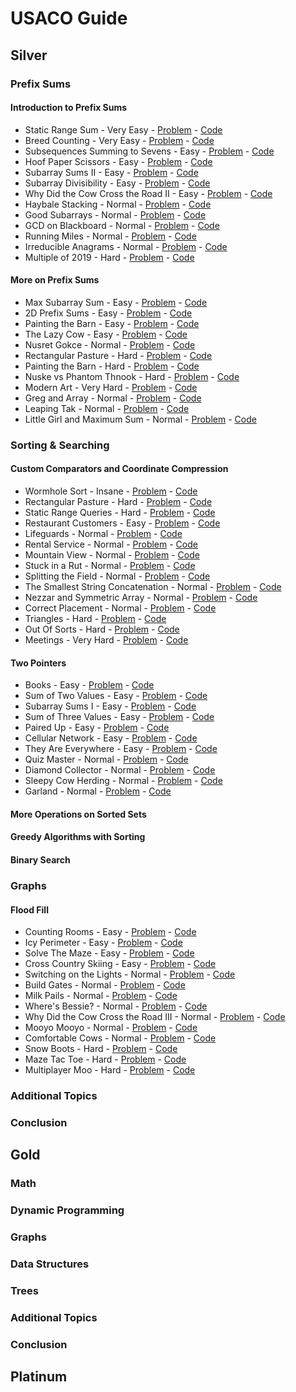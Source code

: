 # USACO Guide

## Silver
### Prefix Sums
#### Introduction to Prefix Sums
- Static Range Sum - Very Easy - [Problem](https://judge.yosupo.jp/problem/static_range_sum) - [Code](https://github.com/hmtrung2305/usaco_guide/blob/main/usaco/silver/prefixsum/introduction_to_prefix_sums/static_range_sum.cpp)
- Breed Counting - Very Easy - [Problem](https://usaco.org/index.php?page=viewproblem2&cpid=595) - [Code](https://github.com/hmtrung2305/usaco_guide/blob/main/usaco/silver/prefixsum/introduction_to_prefix_sums/bcount.cpp)
- Subsequences Summing to Sevens - Easy - [Problem](https://usaco.org/index.php?page=viewproblem2&cpid=572) - [Code](https://github.com/hmtrung2305/usaco_guide/blob/main/usaco/silver/prefixsum/introduction_to_prefix_sums/div7.cpp)
- Hoof Paper Scissors - Easy - [Problem](https://usaco.org/index.php?page=viewproblem2&cpid=691) - [Code](https://github.com/hmtrung2305/usaco_guide/blob/main/usaco/silver/prefixsum/introduction_to_prefix_sums/hps.cpp)
- Subarray Sums II - Easy - [Problem](https://cses.fi/problemset/task/1661) - [Code](https://github.com/hmtrung2305/usaco_guide/blob/main/usaco/silver/prefixsum/introduction_to_prefix_sums/1661.cpp)
- Subarray Divisibility - Easy - [Problem](https://cses.fi/problemset/task/1662) - [Code](https://github.com/hmtrung2305/usaco_guide/blob/main/usaco/silver/prefixsum/introduction_to_prefix_sums/1662.cpp)
- Why Did the Cow Cross the Road II - Easy - [Problem](https://usaco.org/index.php?page=viewproblem2&cpid=715) - [Code](https://github.com/hmtrung2305/usaco_guide/blob/main/usaco/silver/prefixsum/introduction_to_prefix_sums/maxcross.cpp)
- Haybale Stacking - Normal - [Problem](https://usaco.org/index.php?page=viewproblem2&cpid=104) - [Code](https://github.com/hmtrung2305/usaco_guide/blob/main/usaco/silver/prefixsum/introduction_to_prefix_sums/stacking.cpp)
- Good Subarrays - Normal - [Problem](https://codeforces.com/contest/1398/problem/C) - [Code](https://github.com/hmtrung2305/usaco_guide/blob/main/usaco/silver/prefixsum/introduction_to_prefix_sums/1398c.cpp)
- GCD on Blackboard - Normal - [Problem](https://atcoder.jp/contests/abc125/tasks/abc125_c) - [Code](https://github.com/hmtrung2305/usaco_guide/blob/main/usaco/silver/prefixsum/introduction_to_prefix_sums/abc125_c.cpp)
- Running Miles - Normal - [Problem](https://codeforces.com/contest/1826/problem/D) - [Code](https://github.com/hmtrung2305/usaco_guide/blob/main/usaco/silver/prefixsum/introduction_to_prefix_sums/1826d.cpp)
- Irreducible Anagrams - Normal - [Problem](https://codeforces.com/contest/1291/problem/D) - [Code](https://github.com/hmtrung2305/usaco_guide/blob/main/usaco/silver/prefixsum/introduction_to_prefix_sums/1291d.cpp)
- Multiple of 2019 - Hard - [Problem](https://atcoder.jp/contests/abc164/tasks/abc164_d) - [Code](https://github.com/hmtrung2305/usaco_guide/blob/main/usaco/silver/prefixsum/introduction_to_prefix_sums/abc164_d.cpp)
#### More on Prefix Sums
- Max Subarray Sum - Easy - [Problem](https://cses.fi/problemset/task/1643) - [Code](https://github.com/hmtrung2305/usaco_guide/blob/main/usaco/silver/prefixsum/more_on_prefix_sums/1643.cpp)
- 2D Prefix Sums - Easy - [Problem](https://cses.fi/problemset/task/1652) - [Code](https://github.com/hmtrung2305/usaco_guide/blob/main/usaco/silver/prefixsum/more_on_prefix_sums/1652.cpp)
- Painting the Barn - Easy - [Problem](https://usaco.org/index.php?page=viewproblem2&cpid=919) - [Code](https://github.com/hmtrung2305/usaco_guide/blob/main/usaco/silver/prefixsum/more_on_prefix_sums/paintbarn_silver.cpp)
- The Lazy Cow - Easy - [Problem](https://usaco.org/index.php?page=viewproblem2&cpid=416) - [Code](https://github.com/hmtrung2305/usaco_guide/blob/main/usaco/silver/prefixsum/more_on_prefix_sums/lazy.cpp)
- Nusret Gokce - Normal - [Problem](https://codeforces.com/gym/104114/problem/N) - [Code](https://github.com/hmtrung2305/usaco_guide/blob/main/usaco/silver/prefixsum/more_on_prefix_sums/gym104114n.cpp)
- Rectangular Pasture - Hard - [Problem](https://usaco.org/index.php?page=viewproblem2&cpid=1063) - [Code](https://github.com/hmtrung2305/usaco_guide/blob/main/usaco/silver/prefixsum/more_on_prefix_sums/rectangular_pasture.cpp)
- Painting the Barn - Hard - [Problem](https://usaco.org/index.php?page=viewproblem2&cpid=923) - [Code](https://github.com/hmtrung2305/usaco_guide/blob/main/usaco/silver/prefixsum/more_on_prefix_sums/paintbarn_gold.cpp)
- Nuske vs Phantom Thnook - Hard - [Problem](https://atcoder.jp/contests/agc015/tasks/agc015_c) - [Code](https://github.com/hmtrung2305/usaco_guide/blob/main/usaco/silver/prefixsum/more_on_prefix_sums/agc015_c.cpp)
- Modern Art - Very Hard - [Problem](https://usaco.org/index.php?page=viewproblem2&cpid=744) - [Code](https://github.com/hmtrung2305/usaco_guide/blob/main/usaco/silver/prefixsum/more_on_prefix_sums/art.cpp)
- Greg and Array - Normal - [Problem](https://codeforces.com/contest/295/problem/A) - [Code](https://github.com/hmtrung2305/usaco_guide/blob/main/usaco/silver/prefixsum/more_on_prefix_sums/295a.cpp)
- Leaping Tak - Normal - [Problem](https://atcoder.jp/contests/abc179/tasks/abc179_d) - [Code](https://github.com/hmtrung2305/usaco_guide/blob/main/usaco/silver/prefixsum/more_on_prefix_sums/abc179_d.cpp)
- Little Girl and Maximum Sum - Normal - [Problem](https://codeforces.com/contest/276/problem/C) - [Code](https://github.com/hmtrung2305/usaco_guide/blob/main/usaco/silver/prefixsum/more_on_prefix_sums/276c.cpp)
### Sorting & Searching
#### Custom Comparators and Coordinate Compression
- Wormhole Sort - Insane - [Problem](https://usaco.org/index.php?page=viewproblem2&cpid=992) - [Code](https://github.com/hmtrung2305/usaco_guide/blob/main/usaco/silver/sortingsandsearching/custom_comparators_and_coordinate_compression/wormsort.cpp)
- Rectangular Pasture - Hard - [Problem](https://usaco.org/index.php?page=viewproblem2&cpid=1063) - [Code](https://github.com/hmtrung2305/usaco_guide/blob/main/usaco/silver/prefixsum/more_on_prefix_sums/rectangular_pasture.cpp)
- Static Range Queries - Hard - [Problem](https://codeforces.com/gym/102951/problem/D) - [Code](https://github.com/hmtrung2305/usaco_guide/blob/main/usaco/silver/sortingsandsearching/custom_comparators_and_coordinate_compression/gym102951d.cpp)
- Restaurant Customers - Easy - [Problem](https://cses.fi/problemset/task/1619) - [Code](https://github.com/hmtrung2305/usaco_guide/blob/main/usaco/silver/sortingsandsearching/custom_comparators_and_coordinate_compression/1619.cpp)
- Lifeguards - Normal - [Problem](https://usaco.org/index.php?page=viewproblem2&cpid=786) - [Code](https://github.com/hmtrung2305/usaco_guide/blob/main/usaco/silver/sortingsandsearching/custom_comparators_and_coordinate_compression/lifeguards.cpp)
- Rental Service - Normal - [Problem](https://usaco.org/index.php?page=viewproblem2&cpid=787) - [Code](https://github.com/hmtrung2305/usaco_guide/blob/main/usaco/silver/sortingsandsearching/custom_comparators_and_coordinate_compression/rental.cpp)
- Mountain View - Normal - [Problem](https://usaco.org/index.php?page=viewproblem2&cpid=896) - [Code](https://github.com/hmtrung2305/usaco_guide/blob/main/usaco/silver/sortingsandsearching/custom_comparators_and_coordinate_compression/mountains.cpp)
- Stuck in a Rut - Normal - [Problem](https://usaco.org/index.php?page=viewproblem2&cpid=1064) - [Code](https://github.com/hmtrung2305/usaco_guide/blob/main/usaco/silver/sortingsandsearching/custom_comparators_and_coordinate_compression/stuck_in_a_rut.cpp)
- Splitting the Field - Normal - [Problem](https://usaco.org/index.php?page=viewproblem2&cpid=645) - [Code](https://github.com/hmtrung2305/usaco_guide/blob/main/usaco/silver/sortingsandsearching/custom_comparators_and_coordinate_compression/split.cpp)
- The Smallest String Concatenation - Normal - [Problem](https://codeforces.com/problemset/problem/632/C) - [Code](https://github.com/hmtrung2305/usaco_guide/blob/main/usaco/silver/sortingsandsearching/custom_comparators_and_coordinate_compression/632c.cpp)
- Nezzar and Symmetric Array - Normal - [Problem](https://codeforces.com/problemset/problem/1478/C) - [Code](https://github.com/hmtrung2305/usaco_guide/blob/main/usaco/silver/sortingsandsearching/custom_comparators_and_coordinate_compression/1478c.cpp)
- Correct Placement - Normal - [Problem](https://codeforces.com/problemset/problem/1472/E) - [Code](https://github.com/hmtrung2305/usaco_guide/blob/main/usaco/silver/sortingsandsearching/custom_comparators_and_coordinate_compression/1472e.cpp)
- Triangles - Hard - [Problem](https://usaco.org/index.php?page=viewproblem2&cpid=1015) - [Code](https://github.com/hmtrung2305/usaco_guide/blob/main/usaco/silver/sortingsandsearching/custom_comparators_and_coordinate_compression/triangles.cpp)
- Out Of Sorts - Hard - [Problem](https://usaco.org/index.php?page=viewproblem2&cpid=834) - [Code](https://github.com/hmtrung2305/usaco_guide/blob/main/usaco/silver/sortingsandsearching/custom_comparators_and_coordinate_compression/sort.cpp)
- Meetings - Very Hard - [Problem](https://usaco.org/index.php?page=viewproblem2&cpid=967) - [Code](https://github.com/hmtrung2305/usaco_guide/blob/main/usaco/silver/sortingsandsearching/custom_comparators_and_coordinate_compression/meetings.cpp)
#### Two Pointers
- Books - Easy - [Problem](https://codeforces.com/contest/279/problem/B) - [Code](https://github.com/hmtrung2305/usaco_guide/blob/main/usaco/silver/sortingsandsearching/two_pointers/279b.cpp)
- Sum of Two Values - Easy - [Problem](https://cses.fi/problemset/task/1640) - [Code](https://github.com/hmtrung2305/usaco_guide/blob/main/usaco/silver/sortingsandsearching/two_pointers/1640.cpp)
- Subarray Sums I - Easy - [Problem](https://cses.fi/problemset/task/1660) - [Code](https://github.com/hmtrung2305/usaco_guide/blob/main/usaco/silver/sortingsandsearching/two_pointers/1660.cpp)
- Sum of Three Values - Easy - [Problem](https://cses.fi/problemset/task/1641) - [Code](https://github.com/hmtrung2305/usaco_guide/blob/main/usaco/silver/sortingsandsearching/two_pointers/1641.cpp)
- Paired Up - Easy - [Problem](https://usaco.org/index.php?page=viewproblem2&cpid=738) - [Code](https://github.com/hmtrung2305/usaco_guide/blob/main/usaco/silver/sortingsandsearching/two_pointers/pairup.cpp)
- Cellular Network - Easy - [Problem](https://codeforces.com/contest/702/problem/C) - [Code](https://github.com/hmtrung2305/usaco_guide/blob/main/usaco/silver/sortingsandsearching/two_pointers/702c.cpp)
- They Are Everywhere - Easy - [Problem](https://codeforces.com/problemset/problem/701/C) - [Code](https://github.com/hmtrung2305/usaco_guide/blob/main/usaco/silver/sortingsandsearching/two_pointers/701c.cpp)
- Quiz Master - Normal - [Problem](https://codeforces.com/contest/1777/problem/C) - [Code](https://github.com/hmtrung2305/usaco_guide/blob/main/usaco/silver/sortingsandsearching/two_pointers/1777c.cpp)
- Diamond Collector - Normal - [Problem](https://usaco.org/index.php?page=viewproblem2&cpid=643) - [Code](https://github.com/hmtrung2305/usaco_guide/blob/main/usaco/silver/sortingsandsearching/two_pointers/diamond.cpp)
- Sleepy Cow Herding - Normal - [Problem](https://usaco.org/index.php?page=viewproblem2&cpid=918) - [Code](https://github.com/hmtrung2305/usaco_guide/blob/main/usaco/silver/sortingsandsearching/two_pointers/herding.cpp)
- Garland - Normal - [Problem](https://codeforces.com/problemset/problem/814/C) - [Code](https://github.com/hmtrung2305/usaco_guide/blob/main/usaco/silver/sortingsandsearching/two_pointers/814c.cpp)
#### More Operations on Sorted Sets
#### Greedy Algorithms with Sorting
#### Binary Search

### Graphs
#### Flood Fill
- Counting Rooms - Easy - [Problem](https://cses.fi/problemset/task/1192) - [Code](https://github.com/hmtrung2305/usaco_guide/blob/main/usaco/silver/graphs/flood_fill/1192.cpp)
- Icy Perimeter - Easy - [Problem](https://usaco.org/index.php?page=viewproblem2&cpid=895) - [Code](https://github.com/hmtrung2305/usaco_guide/blob/main/usaco/silver/graphs/flood_fill/perimeter.cpp)
- Solve The Maze - Easy - [Problem](https://codeforces.com/contest/1365/problem/D) - [Code](https://github.com/hmtrung2305/usaco_guide/blob/main/usaco/silver/graphs/flood_fill/1365d.cpp)
- Cross Country Skiing - Easy - [Problem](https://usaco.org/index.php?page=viewproblem2&cpid=380) - [Code](https://github.com/hmtrung2305/usaco_guide/blob/main/usaco/silver/graphs/flood_fill/ccski.cpp)
- Switching on the Lights - Normal - [Problem](https://usaco.org/index.php?page=viewproblem2&cpid=570) - [Code](https://github.com/hmtrung2305/usaco_guide/blob/main/usaco/silver/graphs/flood_fill/lightson.cpp)
- Build Gates - Normal - [Problem](https://usaco.org/index.php?page=viewproblem2&cpid=596) - [Code](https://github.com/hmtrung2305/usaco_guide/blob/main/usaco/silver/graphs/flood_fill/gates.cpp)
- Milk Pails - Normal - [Problem](https://usaco.org/index.php?page=viewproblem2&cpid=620) - [Code](https://github.com/hmtrung2305/usaco_guide/blob/main/usaco/silver/graphs/flood_fill/pails.cpp)
- Where's Bessie? - Normal - [Problem](https://usaco.org/index.php?page=viewproblem2&cpid=740) - [Code](https://github.com/hmtrung2305/usaco_guide/blob/main/usaco/silver/graphs/flood_fill/where.cpp)
- Why Did the Cow Cross the Road III - Normal - [Problem](https://usaco.org/index.php?page=viewproblem2&cpid=716) - [Code](https://github.com/hmtrung2305/usaco_guide/blob/main/usaco/silver/graphs/flood_fill/countcross.cpp)
- Mooyo Mooyo - Normal - [Problem](https://usaco.org/index.php?page=viewproblem2&cpid=860) - [Code](https://github.com/hmtrung2305/usaco_guide/blob/main/usaco/silver/graphs/flood_fill/mooyomooyo.cpp)
- Comfortable Cows - Normal - [Problem](https://usaco.org/index.php?page=viewproblem2&cpid=1110) - [Code](https://github.com/hmtrung2305/usaco_guide/blob/main/usaco/silver/graphs/flood_fill/comfortable_cows.cpp)
- Snow Boots - Hard - [Problem](https://usaco.org/index.php?page=viewproblem2&cpid=811) - [Code](https://github.com/hmtrung2305/usaco_guide/blob/main/usaco/silver/graphs/flood_fill/snowboots.cpp)
- Maze Tac Toe - Hard - [Problem](https://usaco.org/index.php?page=viewproblem2&cpid=1134) - [Code](https://github.com/hmtrung2305/usaco_guide/blob/main/usaco/silver/graphs/flood_fill/maze_tac_toe.cpp)
- Multiplayer Moo - Hard - [Problem](https://usaco.org/index.php?page=viewproblem2&cpid=836) - [Code](https://github.com/hmtrung2305/usaco_guide/blob/main/usaco/silver/graphs/flood_fill/multimoo.cpp)
### Additional Topics
### Conclusion

## Gold
### Math
### Dynamic Programming
### Graphs
### Data Structures
### Trees
### Additional Topics
### Conclusion
## Platinum
